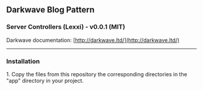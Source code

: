 ## Darkwave Blog Pattern
### Server Controllers (Lexxi) - v0.0.1 (MIT)

Darkwave documentation: [http://darkwave.ltd/](http://darkwave.ltd/)

-------

### Installation

1\. Copy the files from this repository the corresponding directories in the "app" directory in your project.
